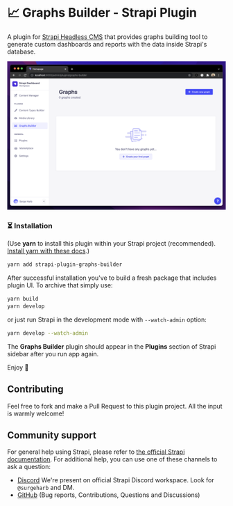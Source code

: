 # 📈 Graphs Builder - Strapi Plugin

A plugin for [Strapi Headless CMS](https://github.com/strapi/strapi) that provides graphs building tool to generate custom dashboards and reports with the data inside Strapi's database.

![Preview Image](./assets/images/preview.png)

### ⏳ Installation

(Use **yarn** to install this plugin within your Strapi project (recommended). [Install yarn with these docs](https://yarnpkg.com/lang/en/docs/install/).)

```bash
yarn add strapi-plugin-graphs-builder
```

After successful installation you've to build a fresh package that includes plugin UI. To archive that simply use:

```bash
yarn build
yarn develop
```

or just run Strapi in the development mode with `--watch-admin` option:

```bash
yarn develop --watch-admin
```

The **Graphs Builder** plugin should appear in the **Plugins** section of Strapi sidebar after you run app again.

Enjoy 🎉

## Contributing

Feel free to fork and make a Pull Request to this plugin project. All the input is warmly welcome!

## Community support

For general help using Strapi, please refer to [the official Strapi documentation](https://strapi.io/documentation/). For additional help, you can use one of these channels to ask a question:

- [Discord](https://discord.strapi.io/) We're present on official Strapi Discord workspace. Look for `@surgeharb` and DM.
- [GitHub](https://github.com/surgeharb/strapi-plugin-graphs-builder/issues) (Bug reports, Contributions, Questions and Discussions)
